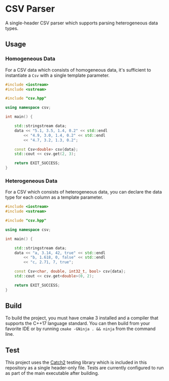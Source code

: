 # CSV Parser

A single-header CSV parser which supports parsing heterogeneous data types.

## Usage

### Homogeneous Data

For a CSV data which consists of homogeneous data, it's sufficient to instantiate a `Csv` with a single template parameter.

```C++
#include <iostream>
#include <sstream>

#include "csv.hpp"

using namespace csv;

int main() {

    std::stringstream data;
    data << "5.1, 3.5, 1.4, 0.2" << std::endl
        << "4.9, 3.0, 1.4, 0.2" << std::endl
        << "4.7, 3.2, 1.3, 0.2";

    const Csv<double> csv{data};
    std::cout << csv.get(2, 3);

    return EXIT_SUCCESS;
}
```

### Heterogeneous Data

For a CSV which consists of heterogeneous data, you can declare the data type for each column as a template parameter.

```C++
#include <iostream>
#include <sstream>

#include "csv.hpp"

using namespace csv;

int main() {

    std::stringstream data;
    data << "a, 3.14, 42, true" << std::endl
        << "b, 1.618, 0, false" << std::endl
        << "c, 2.71, 7, true";

    const Csv<char, double, int32_t, bool> csv{data};
    std::cout << csv.get<double>(0, 2);

    return EXIT_SUCCESS;
}
```

## Build

To build the project, you must have cmake 3 installed and a compiler that supports the C++17 language standard. You can then build from your favorite IDE or by running `cmake -GNinja . && ninja` from the command line.

## Test

This project uses the [Catch2](https://github.com/catchorg/Catch2) testing library which is included in this repository as a single header-only file. Tests are currently configured to run as part of the main executable after building.
